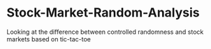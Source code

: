 # Stock-Market-Random-Analysis
Looking at the difference between controlled randomness and stock markets based on tic-tac-toe
